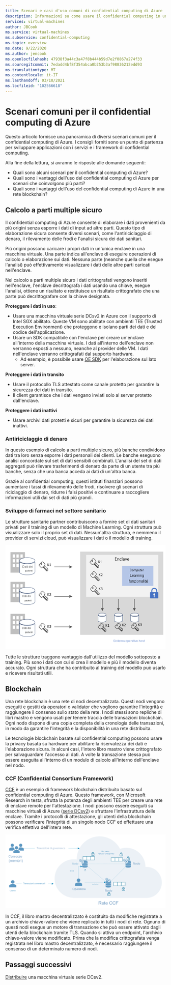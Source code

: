 ```yaml
---
title: Scenari e casi d'uso comuni di confidential computing di Azure
description: Informazioni su come usare il confidential computing in uno scenario specifico.
services: virtual-machines
author: JBCook
ms.service: virtual-machines
ms.subservice: confidential-computing
ms.topic: overview
ms.date: 9/22/2020
ms.author: jencook
ms.openlocfilehash: 47938f3a44c3a47f8b444b59d7e2f0867a274f33
ms.sourcegitcommit: 7edadd4bf8f354abca0b253b3af98836212edd93
ms.translationtype: MT
ms.contentlocale: it-IT
ms.lasthandoff: 03/10/2021
ms.locfileid: "102566618"
---
```

# <a name="common-scenarios-for-azure-confidential-computing"></a>Scenari comuni per il confidential computing di Azure

Questo articolo fornisce una panoramica di diversi scenari comuni per il confidential computing di Azure. I consigli forniti sono un punto di partenza per sviluppare applicazioni con i servizi e i framework di confidential computing. 

Alla fine della lettura, si avranno le risposte alle domande seguenti:

- Quali sono alcuni scenari per il confidential computing di Azure?
- Quali sono i vantaggi dell'uso del confidential computing di Azure per scenari che coinvolgono più parti?
- Quali sono i vantaggi dell'uso del confidential computing di Azure in una rete blockchain?


## <a name="secure-multi-party-computation"></a>Calcolo a parti multiple sicuro
Il confidential computing di Azure consente di elaborare i dati provenienti da più origini senza esporre i dati di input ad altre parti. Questo tipo di elaborazione sicura consente diversi scenari, come l'antiriciclaggio di denaro, il rilevamento delle frodi e l'analisi sicura dei dati sanitari.

Più origini possono caricare i propri dati in un'unica enclave in una macchina virtuale. Una parte indica all'enclave di eseguire operazioni di calcolo o elaborazione sui dati. Nessuna parte (neanche quella che esegue l'analisi) può effettivamente visualizzare i dati delle altre parti caricati nell'enclave. 

Nel calcolo a parti multiple sicuro i dati crittografati vengono inseriti nell'enclave, l'enclave decrittografa i dati usando una chiave, esegue l'analisi, ottiene un risultato e restituisce un risultato crittografato che una parte può decrittografare con la chiave designata. 

**Proteggere i dati in uso**: 
- Usare una macchina virtuale serie DCsv2 in Azure con il supporto di Intel SGX abilitato. Queste VM sono abilitate con ambienti TEE (Trusted Execution Environment) che proteggono e isolano parti dei dati e del codice dell'applicazione.
- Usare un SDK compatibile con l'enclave per creare un'enclave all'interno della macchina virtuale. I dati all'interno dell'enclave non verranno esposti a nessuno, neanche al provider delle VM. I dati nell'enclave verranno crittografati dal supporto hardware.
    - Ad esempio, è possibile usare [OE SDK](https://github.com/openenclave/openenclave) per l'elaborazione sul lato server. 

**Proteggere i dati in transito** 
- Usare il protocollo TLS attestato come canale protetto per garantire la sicurezza dei dati in transito.
- Il client garantisce che i dati vengano inviati solo al server protetto dall'enclave. 

**Proteggere i dati inattivi**
- Usare archivi dati protetti e sicuri per garantire la sicurezza dei dati inattivi. 

### <a name="anti-money-laundering"></a>Antiriciclaggio di denaro
In questo esempio di calcolo a parti multiple sicuro, più banche condividono dati tra loro senza esporre i dati personali dei clienti. Le banche eseguono analisi concordate sul set di dati sensibili combinati. L'analisi del set di dati aggregati può rilevare trasferimenti di denaro da parte di un utente tra più banche, senza che una banca acceda ai dati di un'altra banca.

Grazie al confidential computing, questi istituti finanziari possono aumentare i tassi di rilevamento delle frodi, risolvere gli scenari di riciclaggio di denaro, ridurre i falsi positivi e continuare a raccogliere informazioni utili dai set di dati più grandi. 

### <a name="drug-development-in-healthcare"></a>Sviluppo di farmaci nel settore sanitario
Le strutture sanitarie partner contribuiscono a fornire set di dati sanitari privati per il training di un modello di Machine Learning. Ogni struttura può visualizzare solo il proprio set di dati. Nessun'altra struttura, e nemmeno il provider di servizi cloud, può visualizzare i dati o il modello di training. 

![Analisi della salute dei pazienti](./media/use-cases-scenarios/patient-data.png)

Tutte le strutture traggono vantaggio dall'utilizzo del modello sottoposto a training. Più sono i dati con cui si crea il modello e più il modello diventa accurato. Ogni struttura che ha contribuito al training del modello può usarlo e ricevere risultati utili. 

## <a name="blockchain"></a>Blockchain

Una rete blockchain è una rete di nodi decentralizzata. Questi nodi vengono eseguiti e gestiti da operatori o validator che vogliono garantire l'integrità e raggiungere il consenso sullo stato della rete. I nodi stessi sono repliche di libri mastro e vengono usati per tenere traccia delle transazioni blockchain. Ogni nodo dispone di una copia completa della cronologia delle transazioni, in modo da garantire l'integrità e la disponibilità in una rete distribuita.

Le tecnologie blockchain basate sul confidential computing possono usare la privacy basata su hardware per abilitare la riservatezza dei dati e l'elaborazione sicura. In alcuni casi, l'intero libro mastro viene crittografato per salvaguardare l'accesso ai dati. A volte la transazione stessa può essere eseguita all'interno di un modulo di calcolo all'interno dell'enclave nel nodo.

### <a name="confidential-consortium-framework-ccf"></a>CCF (Confidential Consortium Framework)
[CCF](https://www.microsoft.com/research/project/confidential-consortium-framework/) è un esempio di framework blockchain distribuito basato sul confidential computing di Azure. Questo framework, con Microsoft Research in testa, sfrutta la potenza degli ambienti TEE per creare una rete di enclave remote per l'attestazione. I nodi possono essere eseguiti su macchine virtuali di Azure ([serie DCsv2](confidential-computing-enclaves.md)) e sfruttare l'infrastruttura delle enclave. Tramite i protocolli di attestazione, gli utenti della blockchain possono verificare l'integrità di un singolo nodo CCF ed effettuare una verifica effettiva dell'intera rete. 

![Una rete di nodi](./media/use-cases-scenarios/ccf.png)

In CCF, il libro mastro decentralizzato è costituito da modifiche registrate a un archivio chiave-valore che viene replicato in tutti i nodi di rete. Ognuno di questi nodi esegue un motore di transazione che può essere attivato dagli utenti della blockchain tramite TLS. Quando si attiva un endpoint, l'archivio chiave-valore viene modificato. Prima che la modifica crittografata venga registrata nel libro mastro decentralizzato, è necessario raggiungere il consenso di un determinato numero di nodi. 

## <a name="next-steps"></a>Passaggi successivi
[Distribuire](quick-create-marketplace.md) una macchina virtuale serie DCsv2.


